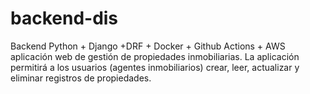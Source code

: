 # backend-dis
Backend Python + Django +DRF + Docker + Github Actions + AWS aplicación web de gestión de propiedades inmobiliarias. La aplicación permitirá  a los usuarios (agentes inmobiliarios) crear, leer, actualizar y eliminar registros de propiedades.
